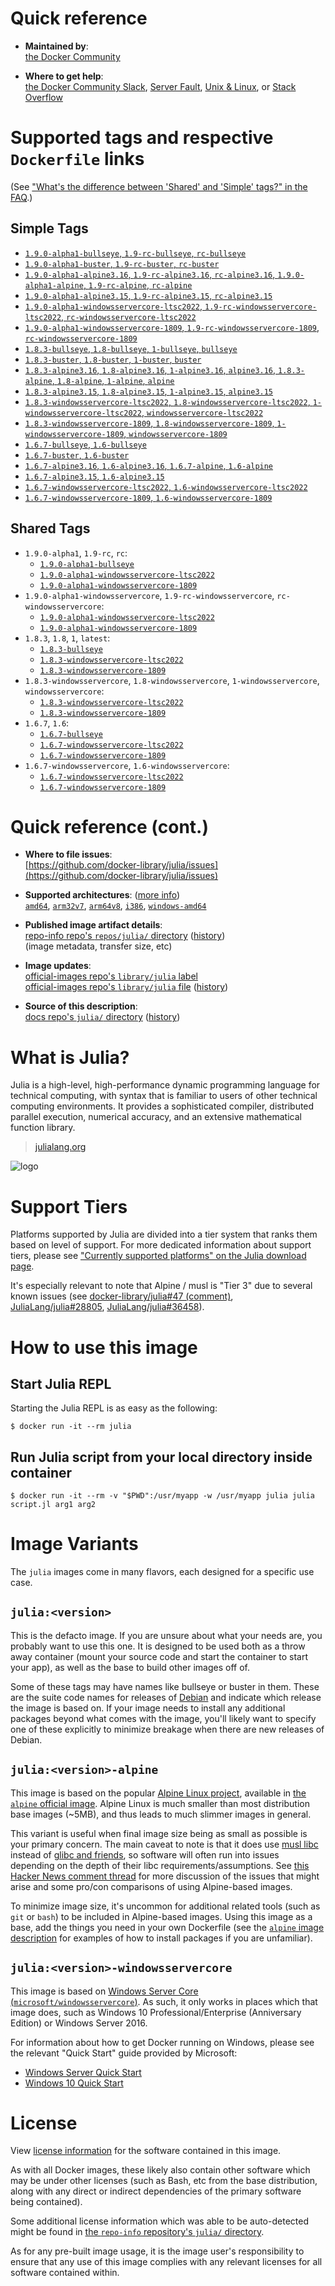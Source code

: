 <!--

********************************************************************************

WARNING:

    DO NOT EDIT "julia/README.md"

    IT IS AUTO-GENERATED

    (from the other files in "julia/" combined with a set of templates)

********************************************************************************

-->

# Quick reference

-	**Maintained by**:  
	[the Docker Community](https://github.com/docker-library/julia)

-	**Where to get help**:  
	[the Docker Community Slack](https://dockr.ly/comm-slack), [Server Fault](https://serverfault.com/help/on-topic), [Unix & Linux](https://unix.stackexchange.com/help/on-topic), or [Stack Overflow](https://stackoverflow.com/help/on-topic)

# Supported tags and respective `Dockerfile` links

(See ["What's the difference between 'Shared' and 'Simple' tags?" in the FAQ](https://github.com/docker-library/faq#whats-the-difference-between-shared-and-simple-tags).)

## Simple Tags

-	[`1.9.0-alpha1-bullseye`, `1.9-rc-bullseye`, `rc-bullseye`](https://github.com/docker-library/julia/blob/3dad07cd2d2bac9a098b5a2051af4d1f28a9d33d/1.9-rc/bullseye/Dockerfile)
-	[`1.9.0-alpha1-buster`, `1.9-rc-buster`, `rc-buster`](https://github.com/docker-library/julia/blob/3dad07cd2d2bac9a098b5a2051af4d1f28a9d33d/1.9-rc/buster/Dockerfile)
-	[`1.9.0-alpha1-alpine3.16`, `1.9-rc-alpine3.16`, `rc-alpine3.16`, `1.9.0-alpha1-alpine`, `1.9-rc-alpine`, `rc-alpine`](https://github.com/docker-library/julia/blob/3dad07cd2d2bac9a098b5a2051af4d1f28a9d33d/1.9-rc/alpine3.16/Dockerfile)
-	[`1.9.0-alpha1-alpine3.15`, `1.9-rc-alpine3.15`, `rc-alpine3.15`](https://github.com/docker-library/julia/blob/3dad07cd2d2bac9a098b5a2051af4d1f28a9d33d/1.9-rc/alpine3.15/Dockerfile)
-	[`1.9.0-alpha1-windowsservercore-ltsc2022`, `1.9-rc-windowsservercore-ltsc2022`, `rc-windowsservercore-ltsc2022`](https://github.com/docker-library/julia/blob/3dad07cd2d2bac9a098b5a2051af4d1f28a9d33d/1.9-rc/windows/windowsservercore-ltsc2022/Dockerfile)
-	[`1.9.0-alpha1-windowsservercore-1809`, `1.9-rc-windowsservercore-1809`, `rc-windowsservercore-1809`](https://github.com/docker-library/julia/blob/3dad07cd2d2bac9a098b5a2051af4d1f28a9d33d/1.9-rc/windows/windowsservercore-1809/Dockerfile)
-	[`1.8.3-bullseye`, `1.8-bullseye`, `1-bullseye`, `bullseye`](https://github.com/docker-library/julia/blob/67e9fba49142aff253b82037bcd878fac03e4e11/1.8/bullseye/Dockerfile)
-	[`1.8.3-buster`, `1.8-buster`, `1-buster`, `buster`](https://github.com/docker-library/julia/blob/67e9fba49142aff253b82037bcd878fac03e4e11/1.8/buster/Dockerfile)
-	[`1.8.3-alpine3.16`, `1.8-alpine3.16`, `1-alpine3.16`, `alpine3.16`, `1.8.3-alpine`, `1.8-alpine`, `1-alpine`, `alpine`](https://github.com/docker-library/julia/blob/67e9fba49142aff253b82037bcd878fac03e4e11/1.8/alpine3.16/Dockerfile)
-	[`1.8.3-alpine3.15`, `1.8-alpine3.15`, `1-alpine3.15`, `alpine3.15`](https://github.com/docker-library/julia/blob/67e9fba49142aff253b82037bcd878fac03e4e11/1.8/alpine3.15/Dockerfile)
-	[`1.8.3-windowsservercore-ltsc2022`, `1.8-windowsservercore-ltsc2022`, `1-windowsservercore-ltsc2022`, `windowsservercore-ltsc2022`](https://github.com/docker-library/julia/blob/67e9fba49142aff253b82037bcd878fac03e4e11/1.8/windows/windowsservercore-ltsc2022/Dockerfile)
-	[`1.8.3-windowsservercore-1809`, `1.8-windowsservercore-1809`, `1-windowsservercore-1809`, `windowsservercore-1809`](https://github.com/docker-library/julia/blob/67e9fba49142aff253b82037bcd878fac03e4e11/1.8/windows/windowsservercore-1809/Dockerfile)
-	[`1.6.7-bullseye`, `1.6-bullseye`](https://github.com/docker-library/julia/blob/a7e28ee0b611690e7c81b37edbc04c64e38c9aa8/1.6/bullseye/Dockerfile)
-	[`1.6.7-buster`, `1.6-buster`](https://github.com/docker-library/julia/blob/a7e28ee0b611690e7c81b37edbc04c64e38c9aa8/1.6/buster/Dockerfile)
-	[`1.6.7-alpine3.16`, `1.6-alpine3.16`, `1.6.7-alpine`, `1.6-alpine`](https://github.com/docker-library/julia/blob/a7e28ee0b611690e7c81b37edbc04c64e38c9aa8/1.6/alpine3.16/Dockerfile)
-	[`1.6.7-alpine3.15`, `1.6-alpine3.15`](https://github.com/docker-library/julia/blob/a7e28ee0b611690e7c81b37edbc04c64e38c9aa8/1.6/alpine3.15/Dockerfile)
-	[`1.6.7-windowsservercore-ltsc2022`, `1.6-windowsservercore-ltsc2022`](https://github.com/docker-library/julia/blob/e0d0364c90b544d2d6de097e324ff7cc538613e8/1.6/windows/windowsservercore-ltsc2022/Dockerfile)
-	[`1.6.7-windowsservercore-1809`, `1.6-windowsservercore-1809`](https://github.com/docker-library/julia/blob/e0d0364c90b544d2d6de097e324ff7cc538613e8/1.6/windows/windowsservercore-1809/Dockerfile)

## Shared Tags

-	`1.9.0-alpha1`, `1.9-rc`, `rc`:
	-	[`1.9.0-alpha1-bullseye`](https://github.com/docker-library/julia/blob/3dad07cd2d2bac9a098b5a2051af4d1f28a9d33d/1.9-rc/bullseye/Dockerfile)
	-	[`1.9.0-alpha1-windowsservercore-ltsc2022`](https://github.com/docker-library/julia/blob/3dad07cd2d2bac9a098b5a2051af4d1f28a9d33d/1.9-rc/windows/windowsservercore-ltsc2022/Dockerfile)
	-	[`1.9.0-alpha1-windowsservercore-1809`](https://github.com/docker-library/julia/blob/3dad07cd2d2bac9a098b5a2051af4d1f28a9d33d/1.9-rc/windows/windowsservercore-1809/Dockerfile)
-	`1.9.0-alpha1-windowsservercore`, `1.9-rc-windowsservercore`, `rc-windowsservercore`:
	-	[`1.9.0-alpha1-windowsservercore-ltsc2022`](https://github.com/docker-library/julia/blob/3dad07cd2d2bac9a098b5a2051af4d1f28a9d33d/1.9-rc/windows/windowsservercore-ltsc2022/Dockerfile)
	-	[`1.9.0-alpha1-windowsservercore-1809`](https://github.com/docker-library/julia/blob/3dad07cd2d2bac9a098b5a2051af4d1f28a9d33d/1.9-rc/windows/windowsservercore-1809/Dockerfile)
-	`1.8.3`, `1.8`, `1`, `latest`:
	-	[`1.8.3-bullseye`](https://github.com/docker-library/julia/blob/67e9fba49142aff253b82037bcd878fac03e4e11/1.8/bullseye/Dockerfile)
	-	[`1.8.3-windowsservercore-ltsc2022`](https://github.com/docker-library/julia/blob/67e9fba49142aff253b82037bcd878fac03e4e11/1.8/windows/windowsservercore-ltsc2022/Dockerfile)
	-	[`1.8.3-windowsservercore-1809`](https://github.com/docker-library/julia/blob/67e9fba49142aff253b82037bcd878fac03e4e11/1.8/windows/windowsservercore-1809/Dockerfile)
-	`1.8.3-windowsservercore`, `1.8-windowsservercore`, `1-windowsservercore`, `windowsservercore`:
	-	[`1.8.3-windowsservercore-ltsc2022`](https://github.com/docker-library/julia/blob/67e9fba49142aff253b82037bcd878fac03e4e11/1.8/windows/windowsservercore-ltsc2022/Dockerfile)
	-	[`1.8.3-windowsservercore-1809`](https://github.com/docker-library/julia/blob/67e9fba49142aff253b82037bcd878fac03e4e11/1.8/windows/windowsservercore-1809/Dockerfile)
-	`1.6.7`, `1.6`:
	-	[`1.6.7-bullseye`](https://github.com/docker-library/julia/blob/a7e28ee0b611690e7c81b37edbc04c64e38c9aa8/1.6/bullseye/Dockerfile)
	-	[`1.6.7-windowsservercore-ltsc2022`](https://github.com/docker-library/julia/blob/e0d0364c90b544d2d6de097e324ff7cc538613e8/1.6/windows/windowsservercore-ltsc2022/Dockerfile)
	-	[`1.6.7-windowsservercore-1809`](https://github.com/docker-library/julia/blob/e0d0364c90b544d2d6de097e324ff7cc538613e8/1.6/windows/windowsservercore-1809/Dockerfile)
-	`1.6.7-windowsservercore`, `1.6-windowsservercore`:
	-	[`1.6.7-windowsservercore-ltsc2022`](https://github.com/docker-library/julia/blob/e0d0364c90b544d2d6de097e324ff7cc538613e8/1.6/windows/windowsservercore-ltsc2022/Dockerfile)
	-	[`1.6.7-windowsservercore-1809`](https://github.com/docker-library/julia/blob/e0d0364c90b544d2d6de097e324ff7cc538613e8/1.6/windows/windowsservercore-1809/Dockerfile)

# Quick reference (cont.)

-	**Where to file issues**:  
	[https://github.com/docker-library/julia/issues](https://github.com/docker-library/julia/issues)

-	**Supported architectures**: ([more info](https://github.com/docker-library/official-images#architectures-other-than-amd64))  
	[`amd64`](https://hub.docker.com/r/amd64/julia/), [`arm32v7`](https://hub.docker.com/r/arm32v7/julia/), [`arm64v8`](https://hub.docker.com/r/arm64v8/julia/), [`i386`](https://hub.docker.com/r/i386/julia/), [`windows-amd64`](https://hub.docker.com/r/winamd64/julia/)

-	**Published image artifact details**:  
	[repo-info repo's `repos/julia/` directory](https://github.com/docker-library/repo-info/blob/master/repos/julia) ([history](https://github.com/docker-library/repo-info/commits/master/repos/julia))  
	(image metadata, transfer size, etc)

-	**Image updates**:  
	[official-images repo's `library/julia` label](https://github.com/docker-library/official-images/issues?q=label%3Alibrary%2Fjulia)  
	[official-images repo's `library/julia` file](https://github.com/docker-library/official-images/blob/master/library/julia) ([history](https://github.com/docker-library/official-images/commits/master/library/julia))

-	**Source of this description**:  
	[docs repo's `julia/` directory](https://github.com/docker-library/docs/tree/master/julia) ([history](https://github.com/docker-library/docs/commits/master/julia))

# What is Julia?

Julia is a high-level, high-performance dynamic programming language for technical computing, with syntax that is familiar to users of other technical computing environments. It provides a sophisticated compiler, distributed parallel execution, numerical accuracy, and an extensive mathematical function library.

> [julialang.org](http://julialang.org/)

![logo](https://raw.githubusercontent.com/docker-library/docs/520519ad7db3ea9fd5d3590e836c839a0ffd6f19/julia/logo.png)

# Support Tiers

Platforms supported by Julia are divided into a tier system that ranks them based on level of support. For more dedicated information about support tiers, please see ["Currently supported platforms" on the Julia download page](https://julialang.org/downloads/#currently_supported_platforms).

It's especially relevant to note that Alpine / musl is "Tier 3" due to several known issues (see [docker-library/julia#47 (comment)](https://github.com/docker-library/julia/pull/47#issuecomment-652661869), [JuliaLang/julia#28805](https://github.com/JuliaLang/julia/issues/28805), [JuliaLang/julia#36458](https://github.com/JuliaLang/julia/issues/36458)).

# How to use this image

## Start Julia REPL

Starting the Julia REPL is as easy as the following:

```console
$ docker run -it --rm julia
```

## Run Julia script from your local directory inside container

```console
$ docker run -it --rm -v "$PWD":/usr/myapp -w /usr/myapp julia julia script.jl arg1 arg2
```

# Image Variants

The `julia` images come in many flavors, each designed for a specific use case.

## `julia:<version>`

This is the defacto image. If you are unsure about what your needs are, you probably want to use this one. It is designed to be used both as a throw away container (mount your source code and start the container to start your app), as well as the base to build other images off of.

Some of these tags may have names like bullseye or buster in them. These are the suite code names for releases of [Debian](https://wiki.debian.org/DebianReleases) and indicate which release the image is based on. If your image needs to install any additional packages beyond what comes with the image, you'll likely want to specify one of these explicitly to minimize breakage when there are new releases of Debian.

## `julia:<version>-alpine`

This image is based on the popular [Alpine Linux project](https://alpinelinux.org), available in [the `alpine` official image](https://hub.docker.com/_/alpine). Alpine Linux is much smaller than most distribution base images (~5MB), and thus leads to much slimmer images in general.

This variant is useful when final image size being as small as possible is your primary concern. The main caveat to note is that it does use [musl libc](https://musl.libc.org) instead of [glibc and friends](https://www.etalabs.net/compare_libcs.html), so software will often run into issues depending on the depth of their libc requirements/assumptions. See [this Hacker News comment thread](https://news.ycombinator.com/item?id=10782897) for more discussion of the issues that might arise and some pro/con comparisons of using Alpine-based images.

To minimize image size, it's uncommon for additional related tools (such as `git` or `bash`) to be included in Alpine-based images. Using this image as a base, add the things you need in your own Dockerfile (see the [`alpine` image description](https://hub.docker.com/_/alpine/) for examples of how to install packages if you are unfamiliar).

## `julia:<version>-windowsservercore`

This image is based on [Windows Server Core (`microsoft/windowsservercore`)](https://hub.docker.com/r/microsoft/windowsservercore/). As such, it only works in places which that image does, such as Windows 10 Professional/Enterprise (Anniversary Edition) or Windows Server 2016.

For information about how to get Docker running on Windows, please see the relevant "Quick Start" guide provided by Microsoft:

-	[Windows Server Quick Start](https://msdn.microsoft.com/en-us/virtualization/windowscontainers/quick_start/quick_start_windows_server)
-	[Windows 10 Quick Start](https://msdn.microsoft.com/en-us/virtualization/windowscontainers/quick_start/quick_start_windows_10)

# License

View [license information](http://julialang.org/) for the software contained in this image.

As with all Docker images, these likely also contain other software which may be under other licenses (such as Bash, etc from the base distribution, along with any direct or indirect dependencies of the primary software being contained).

Some additional license information which was able to be auto-detected might be found in [the `repo-info` repository's `julia/` directory](https://github.com/docker-library/repo-info/tree/master/repos/julia).

As for any pre-built image usage, it is the image user's responsibility to ensure that any use of this image complies with any relevant licenses for all software contained within.
